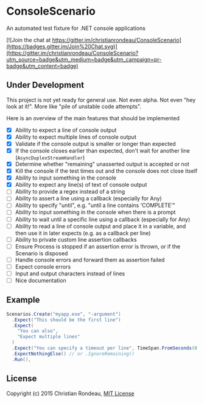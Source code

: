 # ConsoleScenario

An automated test fixture for .NET console applications

[![Join the chat at https://gitter.im/christianrondeau/ConsoleScenario](https://badges.gitter.im/Join%20Chat.svg)](https://gitter.im/christianrondeau/ConsoleScenario?utm_source=badge&utm_medium=badge&utm_campaign=pr-badge&utm_content=badge)

## Under Development

This project is not yet ready for general use. Not even alpha. Not even "hey look at it!". More like "pile of unstable code attempts".

Here is an overview of the main features that should be implemented

- [X] Ability to expect a line of console output
- [X] Ability to expect multiple lines of console output
- [X] Validate if the console output is smaller or longer than expected
- [X] If the console closes earlier than expected, don't wait for another line (`AsyncDuplexStreamHandler`)
- [X] Determine whether "remaining" unasserted output is accepted or not
- [X] Kill the console if the test times out and the console does not close itself
- [X] Ability to input something in the console
- [X] Ability to expect any line(s) of text of console output
- [ ] Ability to provide a regex instead of a string
- [ ] Ability to assert a line using a callback (especially for Any)
- [ ] Ability to specify "until", e.g. "until a line contains 'COMPLETE'"
- [ ] Ability to input something in the console when there is a prompt
- [ ] Ability to wait until a specific line using a callback (especially for Any)
- [ ] Ability to read a line of console output and place it in a variable, and then use it in later expects (e.g. as a callback per line)
- [ ] Ability to private custom line assertion callbacks
- [ ] Ensure Process is stopped if an assertion error is thrown, or if the Scenario is disposed
- [ ] Handle console errors and forward them as assertion failed
- [ ] Expect console errors
- [ ] Input and output characters instead of lines
- [ ] Nice documentation

## Example

```csharp
Scenarios.Create("myapp.exe", "-argument")
  .Expect("This should be the first line")
  .Expect(
    "You can also",
    "Expect multiple lines"
  )
  .Expect("You can specify a timeout per line", TimeSpan.FromSeconds(0.5))
  .ExpectNothingElse() // or .IgnoreRemaining()
  .Run(),
```

## License

Copyright (c) 2015 Christian Rondeau, [MIT License](LICENSE)